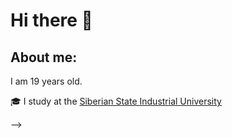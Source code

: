 # Hi there 👋
## About me:
I am 19 years old. 

:mortar_board: I study at the [Siberian State Industrial University](https://www.sibsiu.ru/)

-->
